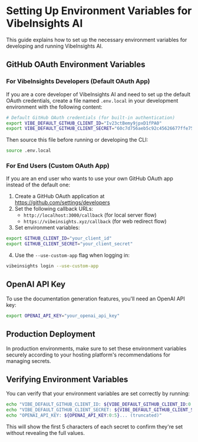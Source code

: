 # Setting Up Environment Variables for VibeInsights AI

This guide explains how to set up the necessary environment variables for developing and running VibeInsights AI.

## GitHub OAuth Environment Variables

### For VibeInsights Developers (Default OAuth App)

If you are a core developer of VibeInsights AI and need to set up the default OAuth credentials, create a file named `.env.local` in your development environment with the following content:

```bash
# Default GitHub OAuth credentials (for built-in authentication)
export VIBE_DEFAULT_GITHUB_CLIENT_ID="Iv23ctBemy9jpxD1fPA0"
export VIBE_DEFAULT_GITHUB_CLIENT_SECRET="60c7d756aeb5c92c45626677ffe75feee9eed662"
```

Then source this file before running or developing the CLI:

```bash
source .env.local
```

### For End Users (Custom OAuth App)

If you are an end user who wants to use your own GitHub OAuth app instead of the default one:

1. Create a GitHub OAuth application at https://github.com/settings/developers
2. Set the following callback URLs:
   - `http://localhost:3000/callback` (for local server flow)
   - `https://vibeinsights.xyz/callback` (for web redirect flow)
3. Set environment variables:

```bash
export GITHUB_CLIENT_ID="your_client_id"
export GITHUB_CLIENT_SECRET="your_client_secret"
```

4. Use the `--use-custom-app` flag when logging in:

```bash
vibeinsights login --use-custom-app
```

## OpenAI API Key

To use the documentation generation features, you'll need an OpenAI API key:

```bash
export OPENAI_API_KEY="your_openai_api_key"
```

## Production Deployment

In production environments, make sure to set these environment variables securely according to your hosting platform's recommendations for managing secrets.

## Verifying Environment Variables

You can verify that your environment variables are set correctly by running:

```bash
echo "VIBE_DEFAULT_GITHUB_CLIENT_ID: ${VIBE_DEFAULT_GITHUB_CLIENT_ID:0:5}... (truncated)"
echo "VIBE_DEFAULT_GITHUB_CLIENT_SECRET: ${VIBE_DEFAULT_GITHUB_CLIENT_SECRET:0:5}... (truncated)"
echo "OPENAI_API_KEY: ${OPENAI_API_KEY:0:5}... (truncated)" 
```

This will show the first 5 characters of each secret to confirm they're set without revealing the full values.